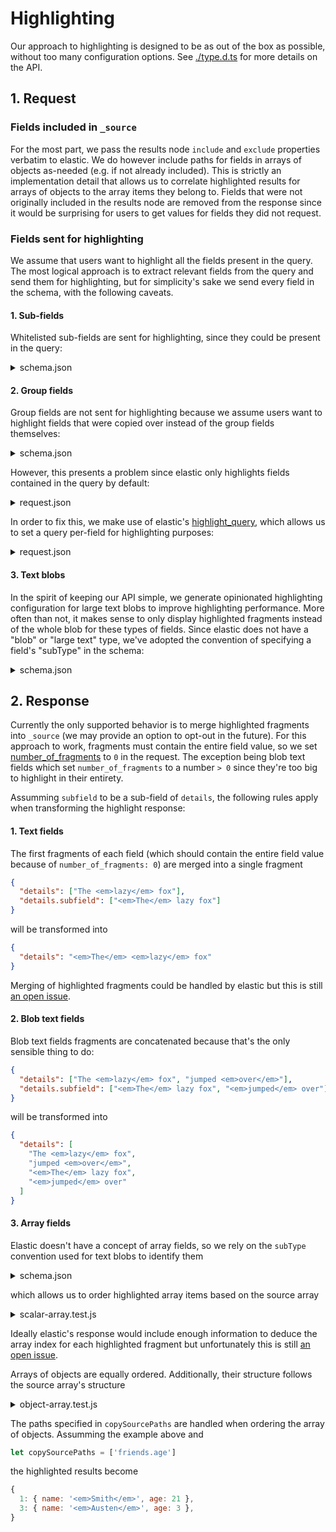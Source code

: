 # Highlighting

Our approach to highlighting is designed to be as out of the box as possible, without too many configuration options. See [./type.d.ts](./type.d.ts) for more details on the API.

## 1. Request

### Fields included in `_source`

For the most part, we pass the results node `include` and `exclude` properties verbatim to elastic. We do however include paths for fields in arrays of objects as-needed (e.g. if not already included). This is strictly an implementation detail that allows us to correlate highlighted results for arrays of objects to the array items they belong to. Fields that were not originally included in the results node are removed from the response since it would be surprising for users to get values for fields they did not request.

### Fields sent for highlighting

We assume that users want to highlight all the fields present in the query. The most logical approach is to extract relevant fields from the query and send them for highlighting, but for simplicity's sake we send every field in the schema, with the following caveats.

#### 1. Sub-fields

Whitelisted sub-fields are sent for highlighting, since they could be present in the query:

<details>

<summary>schema.json</summary>

```jsonc
{
  "elasticsearch": {
    "subFields": {
      // `{field}.keyword` will *not* be sent for highlighting.
      "keyword": { "highlight": false },
      // `{field}.subfield` will be sent for highlighting.
      "subfield": { "highlight": true }
    }
  },
  "fields": {
    // `state` will be sent for highlighting.
    "state": {
      "elasticsearch": {
        "mapping": {
          "fields": {
            "keyword": {},
            // `state.subfield` will be sent for highlighting.
            "subfield": {}
          }
        }
      }
    }
  }
}
```

</details>

#### 2. Group fields

Group fields are not sent for highlighting because we assume users want to highlight fields that were copied over instead of the group fields themselves:

<details>

<summary>schema.json</summary>

```jsonc
{
  "fields": {
    // `address` won't be sent for highlighting since it's a group field.
    "address": {
      "elasticsearch": {}
    },
    // `state` will be sent for highlighting.
    "state": {
      "elasticsearch": {
        "mapping": {
          "copy_to": ["address"]
        }
      }
    }
  }
}
```

</details>

However, this presents a problem since elastic only highlights fields contained in the query by default:

<details>

<summary>request.json</summary>

```jsonc
{
  "query": {
    "match": {
      "address": {
        "query": "memphis"
      }
    }
  },
  "highlight": {
    "fields": {
      "state": {} // Won't be highlighted.
    }
  }
}
```

</details>

In order to fix this, we make use of elastic's [highlight_query](https://www.elastic.co/guide/en/elasticsearch/reference/current/highlighting.html#highlighting-settings), which allows us to set a query per-field for highlighting purposes:

<details>

<summary>request.json</summary>

```jsonc
{
  "query": {
    "match": {
      "address": {
        "query": "memphis"
      }
    }
  },
  "highlight": {
    "fields": {
      "state": {
        "highlight_query": {
          "match": {
            // `address` is replaced by `state`
            "state": {
              "query": "memphis"
            }
          }
        }
      }
    }
  }
}
```

</details>

#### 3. Text blobs

In the spirit of keeping our API simple, we generate opinionated highlighting configuration for large text blobs to improve highlighting performance. More often than not, it makes sense to only display highlighted fragments instead of the whole blob for these types of fields. Since elastic does not have a "blob" or "large text" type, we've adopted the convention of specifying a field's "subType" in the schema:

<details>

<summary>schema.json</summary>

```jsonc
{
  "fields": {
    "donQuixoteText": {
      "subType": "blob"
    }
  }
}
```

</details>

## 2. Response

Currently the only supported behavior is to merge highlighted fragments into `_source` (we may provide an option to opt-out in the future). For this approach to work, fragments must contain the entire field value, so we set [number_of_fragments](https://www.elastic.co/guide/en/elasticsearch/reference/current/highlighting.html#highlighting-settings) to `0` in the request. The exception being blob text fields which set `number_of_fragments` to a number `> 0` since they're too big to highlight in their entirety.

Assumming `subfield` to be a sub-field of `details`, the following rules apply when transforming the highlight response:

#### 1. Text fields

The first fragments of each field (which should contain the entire field value because of `number_of_fragments: 0`) are merged into a single fragment

```json
{
  "details": ["The <em>lazy</em> fox"],
  "details.subfield": ["<em>The</em> lazy fox"]
}
```

will be transformed into

```json
{
  "details": "<em>The</em> <em>lazy</em> fox"
}
```

Merging of highlighted fragments could be handled by elastic but this is still [an open issue](https://github.com/elastic/elasticsearch/issues/5172).

#### 2. Blob text fields

Blob text fields fragments are concatenated because that's the only sensible thing to do:

```json
{
  "details": ["The <em>lazy</em> fox", "jumped <em>over</em>"],
  "details.subfield": ["<em>The</em> lazy fox", "<em>jumped</em> over"]
}
```

will be transformed into

```json
{
  "details": [
    "The <em>lazy</em> fox",
    "jumped <em>over</em>",
    "<em>The</em> lazy fox",
    "<em>jumped</em> over"
  ]
}
```

#### 3. Array fields

Elastic doesn't have a concept of array fields, so we rely on the `subType` convention used for text blobs to identify them

<details>

<summary>schema.json</summary>

```jsonc
{
  "fields": {
    "library.books": {
      "subType": "array"
    }
  }
}
```

</details>

which allows us to order highlighted array items based on the source array

<details>

<summary>scalar-array.test.js</summary>

```javascript
import assert from 'node:assert'

let hit = {
  _source: {
    names: ['John', 'Smith', 'Jane', 'Austen'],
  },
  highlight: {
    names: ['<em>Austen</em>', '<em>Smith</em>'],
  },
}

// `fn` is just for illustration purposes
let actual = fn(hit.highlight.names, hit._source.names)

let expected = {
  1: '<em>Smith</em>',
  3: '<em>Austen</em>',
}

assert.deepEqual(actual, expected)
```

</details>

Ideally elastic's response would include enough information to deduce the array index for each highlighted fragment but unfortunately this is still [an open issue](https://github.com/elastic/elasticsearch/issues/7416).

Arrays of objects are equally ordered. Additionally, their structure follows the source array's structure

<details>

<summary>object-array.test.js</summary>

```javascript
import assert from 'node:assert'

let hit = {
  _source: {
    friends: [
      { name: 'John', age: 34 },
      { name: 'Smith', age: 21 },
      { name: 'Jane', age: 83 },
      { name: 'Austen', age: 3 },
    ],
  },
  highlight: {
    'friends.name': ['<em>Austen</em>', '<em>Smith</em>'],
  },
}

// `fn` is just for illustration purposes
let actual = fn(hit.highlight['friends.name'], hit._source.friends)

let expected = {
  1: { name: '<em>Smith</em>' },
  3: { name: '<em>Austen</em>' },
}

assert.deepEqual(actual, expected)
```

</details>

The paths specified in `copySourcePaths` are handled when ordering the array of objects. Assumming the example above and

```javascript
let copySourcePaths = ['friends.age']
```

the highlighted results become

```javascript
{
  1: { name: '<em>Smith</em>', age: 21 },
  3: { name: '<em>Austen</em>', age: 3 },
}
```
